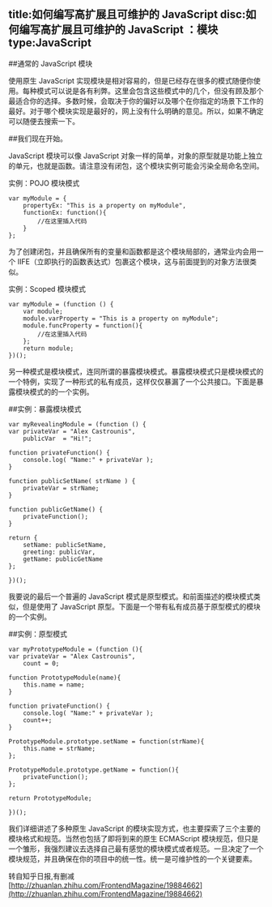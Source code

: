 title:如何编写高扩展且可维护的 JavaScript
disc:如何编写高扩展且可维护的 JavaScript ：模块
type:JavaScript
------------------

##通常的 JavaScript 模块

使用原生 JavaScript 实现模块是相对容易的，但是已经存在很多的模式随便你使用。每种模式可以说是各有利弊。这里会包含这些模式中的几个，但没有顾及那个最适合你的选择。多数时候，会取决于你的偏好以及哪个在你指定的场景下工作的最好。对于哪个模块实现是最好的，网上没有什么明确的意见。所以，如果不确定可以随便去搜索一下。

##我们现在开始。

JavaScript 模块可以像 JavaScript 对象一样的简单，对象的原型就是功能上独立的单元，也就是函数。请注意没有闭包，这个模块实例可能会污染全局命名空间。

实例：POJO 模块模式

    var myModule = {
        propertyEx: "This is a property on myModule",    
        functionEx: function(){ 
            //在这里插入代码 
        } 
    }; 

为了创建闭包，并且确保所有的变量和函数都是这个模块局部的，通常业内会用一个 IIFE（立即执行的函数表达式）包裹这个模块，这与前面提到的对象方法很类似。

实例：Scoped 模块模式

    var myModule = (function () { 
        var module;
        module.varProperty = "This is a property on myModule";
        module.funcProperty = function(){ 
            //在这里插入代码
        };
        return module; 
    })(); 

另一种模式是模块模式，连同所谓的暴露模块模式。暴露模块模式只是模块模式的一个特例，实现了一种形式的私有成员，这样仅仅暴漏了一个公共接口。下面是暴露模块模式的的一个实例。

##实例：暴露模块模式

    var myRevealingModule = (function () {
    var privateVar = "Alex Castrounis",
        publicVar  = "Hi!";

    function privateFunction() {
        console.log( "Name:" + privateVar );
    }

    function publicSetName( strName ) {
        privateVar = strName;
    }

    function publicGetName() {
        privateFunction();
    }

    return {
        setName: publicSetName,
        greeting: publicVar,
        getName: publicGetName
    }; 

    })(); 

我要说的最后一个普遍的 JavaScript 模式是原型模式。和前面描述的模块模式类似，但是使用了 JavaScript 原型。下面是一个带有私有成员基于原型模式的模块的一个实例。

##实例：原型模式

    var myPrototypeModule = (function (){
    var privateVar = "Alex Castrounis",
        count = 0;

    function PrototypeModule(name){
        this.name = name;
    }

    function privateFunction() {
        console.log( "Name:" + privateVar );
        count++;
    }

    PrototypeModule.prototype.setName = function(strName){
        this.name = strName;
    };

    PrototypeModule.prototype.getName = function(){
        privateFunction();
    };

    return PrototypeModule;     

    })();

我们详细讲述了多种原生 JavaScript 的模块实现方式，也主要探索了三个主要的模块格式和规范。当然也包括了即将到来的原生 ECMAScript 模块规范，但只是一个雏形，我强烈建议去选择自己最有感觉的模块模式或者规范。一旦决定了一个模块规范，并且确保在你的项目中的统一性。统一是可维护性的一个关键要素。

转自知乎日报,有删减[http://zhuanlan.zhihu.com/FrontendMagazine/19884662](http://zhuanlan.zhihu.com/FrontendMagazine/19884662)